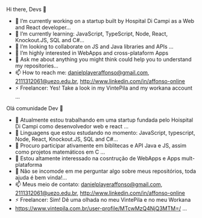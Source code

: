 Hi there, Devs 👋


- 🔭 I’m currently working on a startup built by Hospital Di Campi as a Web and React developer...
- 🌱 I’m currently learning:
JavaScript, TypeScript, Node, React, Knockout.JS, SQL and C#...
- 👯 I’m looking to collaborate on JS and Java libraries and APIs ...
- 🤔 I’m highly interested in WebApps and cross-plataform Apps
- 💬 Ask me about anything you might think could help you to understand my repositories...
- 📫 How to reach me: 
danielplayeraffonso@gmail.com, 2111312061@uezo.edu.br, http://www.linkedin.com/in/affonso-online
- ⚡ Freelancer: Yes! Take a look in my VintePila and my workana account ...



Olá comunidade Dev 👋


- 🔭 Atualmente estou trabalhando em uma startup fundada pelo Hoispital Di Campi como desenvolvedor web e react ...
- 🌱 Linguagens que estou estudando no momento:
JavaScript, typescript, Node, React, Knockout.JS, SQL and C#...
- 👯 Procuro participar ativamente em biblitecas e API Java e JS, assim como projetos matemáticos em C ...
- 🤔 Estou altamente interessado na cosntrução de WebApps e Apps mult-plataforma
- 💬 Não se incomode em me perguntar algo sobre meus repositórios, toda ajuda é bem vinda!...
- 📫 Meus meio de contato: 
danielplayeraffonso@gmail.com, 2111312061@uezo.edu.br, http://www.linkedin.com/in/affonso-online
- ⚡ Freelancer: Sim! Dê uma olhada no meu VintePila e no meu Workana
-  https://www.vintepila.com.br/user-profile/MTcwMzQ4NjQ3MTM=/ ...

